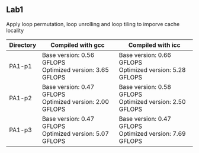 ## Lab1

Apply loop permutation, loop unrolling and loop tiling to imporve cache locality


| Directory | Compiled with gcc    | Compiled with icc       |
| --------- | ------------------------- | -------------------------- |
| PA1-p1    | Base version: 0.56 GFLOPS <br> Optimized version: 3.65 GFLOPS | Base version: 0.66 GFLOPS <br> Optimized version: 5.28 GFLOPS |
| PA1-p2    | Base version: 0.47 GFLOPS <br> Optimized version: 2.00 GFLOPS | Base version: 0.58 GFLOPS <br> Optimized version: 2.50 GFLOPS |
| PA1-p3    | Base version: 0.47 GFLOPS <br> Optimized version: 5.07 GFLOPS | Base version: 0.47 GFLOPS <br> Optimized version: 7.69 GFLOPS |
